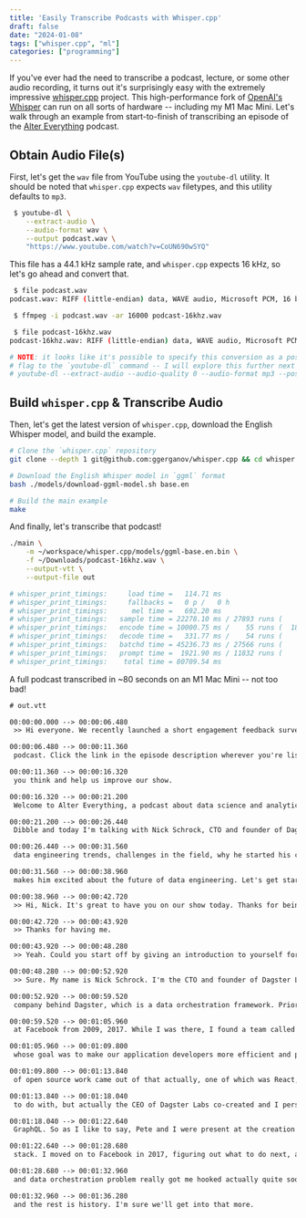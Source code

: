 ```yaml
---
title: 'Easily Transcribe Podcasts with Whisper.cpp'
draft: false
date: "2024-01-08"
tags: ["whisper.cpp", "ml"]
categories: ["programming"]
---
```


If you've ever had the need to transcribe a podcast, lecture, or some other audio recording, it turns out it's surprisingly easy with the extremely impressive [whisper.cpp](https://github.com/ggerganov/whisper.cpp) project. This high-performance fork of [OpenAI's Whisper](https://github.com/openai/whisper) can run on all sorts of hardware -- including my M1 Mac Mini. Let's walk through an example from start-to-finish of transcribing an episode of the [Alter Everything](https://podcasts.apple.com/us/podcast/alter-everything/id1356137854) podcast.

<!--more-->

## Obtain Audio File(s)

First, let's get the `wav` file from YouTube using the `youtube-dl` utility. It should be noted that `whisper.cpp` expects `wav` filetypes, and this utility defaults to `mp3`.

```sh
 $ youtube-dl \
    --extract-audio \
    --audio-format wav \
    --output podcast.wav \
    "https://www.youtube.com/watch?v=CoUN690wSYQ"
```

This file has a 44.1 kHz sample rate, and `whisper.cpp` expects 16 kHz, so let's go ahead and convert that.

```sh
 $ file podcast.wav
podcast.wav: RIFF (little-endian) data, WAVE audio, Microsoft PCM, 16 bit, stereo 44100 Hz

 $ ffmpeg -i podcast.wav -ar 16000 podcast-16khz.wav

 $ file podcast-16khz.wav
podcast-16khz.wav: RIFF (little-endian) data, WAVE audio, Microsoft PCM, 16 bit, stereo 16000 Hz

# NOTE: it looks like it's possible to specify this conversion as a post-process as a
# flag to the `youtube-dl` command -- I will explore this further next time...
# youtube-dl --extract-audio --audio-quality 0 --audio-format mp3 --postprocessor-args "-ar 44100" %dl%
```

## Build `whisper.cpp` & Transcribe Audio

Then, let's get the latest version of `whisper.cpp`, download the English Whisper model, and build the example.

```sh
# Clone the `whisper.cpp` repository
git clone --depth 1 git@github.com:ggerganov/whisper.cpp && cd whisper.cpp

# Download the English Whisper model in `ggml` format
bash ./models/download-ggml-model.sh base.en

# Build the main example
make
```

And finally, let's transcribe that podcast!

```sh
./main \
    -m ~/workspace/whisper.cpp/models/ggml-base.en.bin \
    -f ~/Downloads/podcast-16khz.wav \
    --output-vtt \
    --output-file out

# whisper_print_timings:     load time =   114.71 ms
# whisper_print_timings:     fallbacks =   0 p /   0 h
# whisper_print_timings:      mel time =   692.20 ms
# whisper_print_timings:   sample time = 22278.10 ms / 27893 runs (    0.80 ms per run)
# whisper_print_timings:   encode time = 10000.75 ms /    55 runs (  181.83 ms per run)
# whisper_print_timings:   decode time =   331.77 ms /    54 runs (    6.14 ms per run)
# whisper_print_timings:   batchd time = 45236.73 ms / 27566 runs (    1.64 ms per run)
# whisper_print_timings:   prompt time =  1921.90 ms / 11832 runs (    0.16 ms per run)
# whisper_print_timings:    total time = 80709.54 ms
```

A full podcast transcribed in ~80 seconds on an M1 Mac Mini -- not too bad!

```txt
# out.vtt

00:00:00.000 --> 00:00:06.480
 >> Hi everyone. We recently launched a short engagement feedback survey for the Alter Everything

00:00:06.480 --> 00:00:11.360
 podcast. Click the link in the episode description wherever you're listening to let us know what

00:00:11.360 --> 00:00:16.320
 you think and help us improve our show.

00:00:16.320 --> 00:00:21.200
 Welcome to Alter Everything, a podcast about data science and analytics culture. I'm Megan

00:00:21.200 --> 00:00:26.440
 Dibble and today I'm talking with Nick Schrock, CTO and founder of Dagster Labs. We discussed

00:00:26.440 --> 00:00:31.560
 data engineering trends, challenges in the field, why he started his company, and what

00:00:31.560 --> 00:00:38.960
 makes him excited about the future of data engineering. Let's get started.

00:00:38.960 --> 00:00:42.720
 >> Hi, Nick. It's great to have you on our show today. Thanks for being here.

00:00:42.720 --> 00:00:43.920
 >> Thanks for having me.

00:00:43.920 --> 00:00:48.280
 >> Yeah. Could you start off by giving an introduction to yourself for our listeners?

00:00:48.280 --> 00:00:52.920
 >> Sure. My name is Nick Schrock. I'm the CTO and founder of Dagster Labs. There's the

00:00:52.920 --> 00:00:59.520
 company behind Dagster, which is a data orchestration framework. Prior to doing this, I was an engineer

00:00:59.520 --> 00:01:05.960
 at Facebook from 2009, 2017. While I was there, I found a team called product infrastructure

00:01:05.960 --> 00:01:09.800
 whose goal was to make our application developers more efficient and productive, and a bunch

00:01:09.800 --> 00:01:13.840
 of open source work came out of that actually, one of which was React, which I had nothing

00:01:13.840 --> 00:01:18.040
 to do with, but actually the CEO of Dagster Labs co-created and I personally co-created

00:01:18.040 --> 00:01:22.640
 GraphQL. So as I like to say, Pete and I were present at the creation of the full hipster

00:01:22.640 --> 00:01:28.680
 stack. I moved on to Facebook in 2017, figuring out what to do next, and this data engineering

00:01:28.680 --> 00:01:32.960
 and data orchestration problem really got me hooked actually quite soon after I left,

00:01:32.960 --> 00:01:36.280
 and the rest is history. I'm sure we'll get into that more.
```
